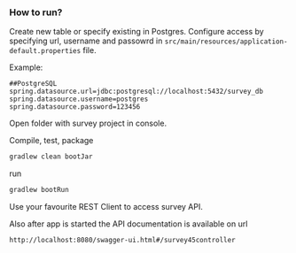 ### How to run?
Create new table or specify existing in Postgres.
Configure access by specifying url, username and passowrd in `src/main/resources/application-default.properties` file.

Example:
```
##PostgreSQL
spring.datasource.url=jdbc:postgresql://localhost:5432/survey_db
spring.datasource.username=postgres
spring.datasource.password=123456
```

Open folder with survey project in console.

Compile, test, package
```bash
gradlew clean bootJar
```

run
```bash
gradlew bootRun
```

Use your favourite REST Client to access survey API.

Also after app is started the API documentation is available on url
```
http://localhost:8080/swagger-ui.html#/survey45controller
```  
